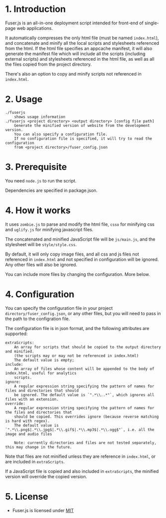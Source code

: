 # 1. Introduction

Fuser.js is an all-in-one deployment script intended for front-end of single-page web applications.

It automatically compresses the only html file (must be named `index.html`), and concatenate
and minify all the local scripts and stylesheets referenced from the html. If the html file
specifies an appcache manifest, it will also generate the manifest file which will include 
all the scripts (including external scripts) and stylesheets referenced in the html file, as 
well as all the files copied from the project directory.

There's also an option to copy and minify scripts not referenced in `index.html`. 

# 2. Usage
    ./fuserjs
        shows usage information
    ./fuserjs <project directory> <output directory> [config file path]
        Generate the minified version of website from the development version.
        You can also specify a configuration file.
        If no configuration file is specified, it will try to read the configuration
        from <project directory>/fuser_config.json

# 3. Prerequisite
You need `node.js` to run the script.

Dependencies are specified in package.json.

# 4. How it works

It uses `zombie.js` to parse and modify the html file, `csso` for minifying css and `uglify.js`
for minifying javascript files.

The concatenated and minified JavaScript file will be `js/main.js`, and the stylesheet will be
`style/style.css`.

By default, it will only copy image files, and all css and js files not referenced in `index.html`
and not specified in configuration will be ignored. Any other files will also be ignored.

You can include more files by changing the configuration. More below.

# 4. Configuration

You can specify the configuration file in your project `directory/fuser_config.json`, or any other
files, but you will need to pass in the path to the configration file.

The configuration file is in json format, and the following attributes are supported:

    extraScripts:
        An array for scripts that should be copied to the output directory and minified.
        (the scripts may or may not be referenced in index.html)
        The default value is empty;
    include:
        An array of files whose content will be appended to the body of index.html, useful for analytics
        scripts.
    ignore:
        A regular expression string specifying the pattern of names for files and directories that should
        be ignored. The default value is `".*\\..*"`, which ignores all files with an extension.
    override:
        A regular expression string specifying the pattern of names for the files and directories that
        should be copied. This overrides ignore (because reverse matching is hard with regex).
        The default value is `".*\\.png$|.*\\.jpg$|.*\\.gif$|.*\\.mp3$|.*\\.ogg$"`, i.e. all the image and audio files

        Note: currently directories and files are not tested separately, this may change in the future.

Note that files are not minified unless they are reference in `index.html`, or are included in `extraScripts`.

If a JavaScript file is copied and also included in `extraScripts`, the minified version will override the copied version.

# 5. License

* Fuser.js is licensed under [MIT](https://github.com/yyjhao/fuser-js/blob/master/MIT-LICENSE.txt)
  